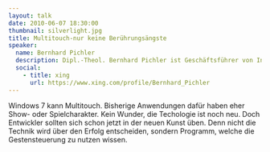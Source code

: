 ```yaml
---
layout: talk
date: 2010-06-07 18:30:00
thumbnail: silverlight.jpg
title: Multitouch-nur keine Berührungsängste
speaker:
  name: Bernhard Pichler
  description: Dipl.-Theol. Bernhard Pichler ist Geschäftsführer von Informare Consulting und Gründer des europäischen Forums für Erweiterte Usibility, kurz EF.EU. Das Forum bechäftigt sich technologisch und konzeptionell mit dem Thema Mutlitouch und identifiziert Innovationspotenziale dieser Technologie.
  social:
    - title: xing
      url: https://www.xing.com/profile/Bernhard_Pichler
---
```

Windows 7 kann Multitouch. Bisherige Anwendungen dafür haben eher Show- oder Spielcharakter. Kein Wunder, die Techologie ist noch neu. Doch Entwickler sollten sich schon jetzt in der neuen Kunst üben. Denn nicht die Technik wird über den Erfolg entscheiden, sondern Programm, welche die Gestensteuerung zu nutzen wissen.
